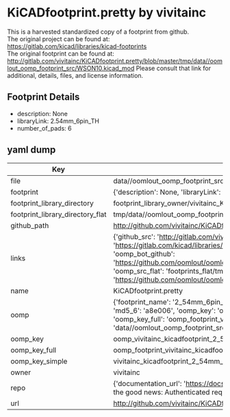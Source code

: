 # KiCADfootprint.pretty by vivitainc  
This is a harvested standardized copy of a footprint from github.  
The original project can be found at:  
https://gitlab.com/kicad/libraries/kicad-footprints  
The original footprint can be found at:
http://gitlab.com/vivitainc/KiCADfootprint.pretty/blob/master/tmp/data//oomlout_oomp_footprint_src/WSON10.kicad_mod
Please consult that link for additional, details, files, and license information.  
## Footprint Details
* description: None  
* libraryLink: 2.54mm_6pin_TH  
* number_of_pads: 6  
## yaml dump  
| Key | Value |  
| --- | --- |  
| file | data//oomlout_oomp_footprint_src/KiCADfootprint.pretty/2.54mm_6pin_TH.kicad_mod |  
| footprint | {'description': None, 'libraryLink': '2.54mm_6pin_TH', 'number_of_pads': 6} |  
| footprint_library_directory | footprint_library_owner/vivitainc_KiCADfootprint.pretty |  
| footprint_library_directory_flat | tmp/data//oomlout_oomp_footprint_src/footprints_flat/vivitainc_kicadfootprint_2_54mm_6pin_th/working |  
| github_path | http://github.com/vivitainc/KiCADfootprint.pretty/blob/master/tmp/data//oomlout_oomp_footprint_src/2.54mm_6pin_TH.kicad_mod |  
| links | {'github_src': 'http://gitlab.com/vivitainc/KiCADfootprint.pretty/blob/master/tmp/data//oomlout_oomp_footprint_src/WSON10.kicad_mod', 'github_src_repo': 'https://gitlab.com/kicad/libraries/kicad-footprints', 'oomp_bot': 'tmp/data//oomlout_oomp_footprint_src/footprints/vivitainc_kicadfootprint_2_54mm_6pin_th/working', 'oomp_bot_github': 'https://github.com/oomlout/oomlout_oomp_footprint_bot/tree/main/tmp/data//oomlout_oomp_footprint_src/footprints/vivitainc_kicadfootprint_2_54mm_6pin_th/working', 'oomp_src_flat': 'footprints_flat/tmp/data//oomlout_oomp_footprint_src/footprints_flat/vivitainc_kicadfootprint_2_54mm_6pin_th/working', 'oomp_src_flat_github': 'https://github.com/oomlout/oomlout_oomp_footprint_src/tree/main/tmp/data//oomlout_oomp_footprint_src/footprints_flat/vivitainc_kicadfootprint_2_54mm_6pin_th/working'} |  
| name | KiCADfootprint.pretty |  
| oomp | {'footprint_name': '2_54mm_6pin_th', 'library_name': 'kicadfootprint', 'md5': 'a8e006e385c654d4c1c004decda0834d', 'md5_10': 'a8e006e385', 'md5_5': 'a8e00', 'md5_6': 'a8e006', 'oomp_key': 'oomp_vivitainc_kicadfootprint_2_54mm_6pin_th', 'oomp_key_extra': 'oomp_footprint_vivitainc_kicadfootprint_2_54mm_6pin_th', 'oomp_key_full': 'oomp_footprint_vivitainc_kicadfootprint_2_54mm_6pin_th_a8e006', 'oomp_key_simple': 'vivitainc_kicadfootprint_2_54mm_6pin_th', 'original_filename': 'data//oomlout_oomp_footprint_src/KiCADfootprint.pretty/2.54mm_6pin_TH.kicad_mod', 'owner_name': 'vivitainc'} |  
| oomp_key | oomp_vivitainc_kicadfootprint_2_54mm_6pin_th |  
| oomp_key_full | oomp_footprint_vivitainc_kicadfootprint_2_54mm_6pin_th |  
| oomp_key_simple | vivitainc_kicadfootprint_2_54mm_6pin_th |  
| owner | vivitainc |  
| repo | {'documentation_url': 'https://docs.github.com/rest/overview/resources-in-the-rest-api#rate-limiting', 'message': "API rate limit exceeded for 84.66.142.224. (But here's the good news: Authenticated requests get a higher rate limit. Check out the documentation for more details.)"} |  
| url | http://github.com/vivitainc/KiCADfootprint.pretty |  

